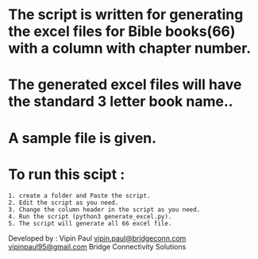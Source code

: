 # The script is written for generating the excel files for Bible books(66) with a column with chapter number.

# The generated excel files will have the standard 3 letter book name..

# A sample file is given.

# To run this scipt :
	1. create a folder and Paste the script.
	2. Edit the script as you need.
	3. Change the column header in the script as you need.
	4. Run the script (python3 generate_excel.py).
	5. The script will generate all 66 excel file.


Developed by : Vipin Paul 
vipin.paul@bridgeconn.com 
vipinpaul95@gmail.com
Bridge Connectivity Solutions
